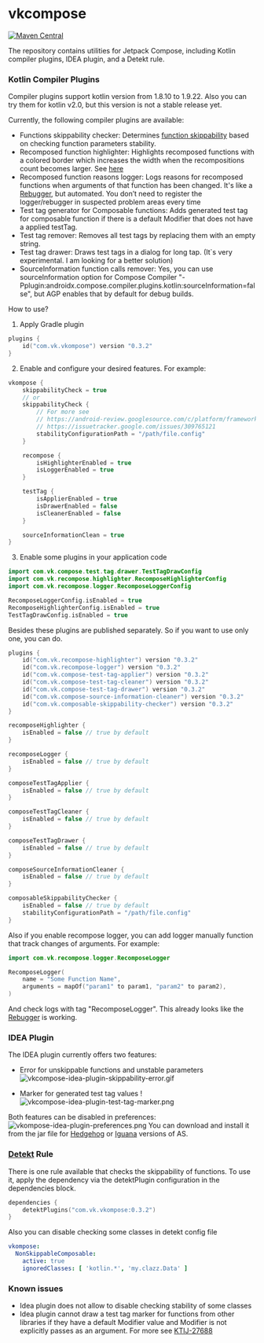 # vkcompose

[![Maven Central](https://img.shields.io/maven-central/v/com.vk.vkompose/com.vk.vkompose.gradle.plugin)](https://central.sonatype.com/search?q=vkompose)

The repository contains utilities for Jetpack Compose, including Kotlin compiler plugins, IDEA plugin, and a Detekt rule.

### Kotlin Compiler Plugins

Compiler plugins support kotlin version from 1.8.10 to 1.9.22. Also you can try them for kotlin v2.0, but this version is not a stable release yet.

Currently, the following compiler plugins are available:
- Functions skippability checker: Determines [function skippability](https://github.com/androidx/androidx/blob/androidx-main/compose/compiler/design/compiler-metrics.md#functions-that-are-restartable-but-not-skippable) based on checking function parameters stability.
- Recomposed function highlighter: Highlights recomposed functions with a colored border which increases the width when the recompositions count becomes larger. See [here](https://android-developers.googleblog.com/2022/03/play-time-with-jetpack-compose.html)
- Recomposed function reasons logger: Logs reasons for recomposed functions when arguments of that function has been changed. It's like a [Rebugger](https://github.com/theapache64/rebugger), but automated. You don’t need to register the logger/rebugger in suspected problem areas every time
- Test tag generator for Composable functions: Adds generated test tag for composable function if there is a default Modifier that does not have a applied testTag.
- Test tag remover: Removes all test tags by replacing them with an empty string.
- Test tag drawer: Draws test tags in a dialog for long tap. (It`s very experimental. I am looking for a better solution)
- SourceInformation function calls remover: Yes, you can use sourceInformation option for Compose Compiler "-Pplugin:androidx.compose.compiler.plugins.kotlin:sourceInformation=false", but AGP enables that by default for debug builds.

How to use?
1. Apply Gradle plugin
```kotlin
plugins {
    id("com.vk.vkompose") version "0.3.2"
}
```

2. Enable and configure your desired features. For example:
```kotlin
vkompose {
    skippabilityCheck = true
    // or
    skippabilityCheck {
        // For more see
        // https://android-review.googlesource.com/c/platform/frameworks/support/+/2668595
        // https://issuetracker.google.com/issues/309765121
        stabilityConfigurationPath = "/path/file.config"
    }

    recompose {
        isHighlighterEnabled = true
        isLoggerEnabled = true
    }

    testTag {
        isApplierEnabled = true
        isDrawerEnabled = false
        isCleanerEnabled = false
    }

    sourceInformationClean = true
}
```
3. Enable some plugins in your application code
```kotlin
import com.vk.compose.test.tag.drawer.TestTagDrawConfig
import com.vk.recompose.highlighter.RecomposeHighlighterConfig
import com.vk.recompose.logger.RecomposeLoggerConfig

RecomposeLoggerConfig.isEnabled = true
RecomposeHighlighterConfig.isEnabled = true
TestTagDrawConfig.isEnabled = true
```

Besides these plugins are published separately. So if you want to use only one, you can do.
```kotlin
plugins {
    id("com.vk.recompose-highlighter") version "0.3.2"
    id("com.vk.recompose-logger") version "0.3.2"
    id("com.vk.compose-test-tag-applier") version "0.3.2"
    id("com.vk.compose-test-tag-cleaner") version "0.3.2"
    id("com.vk.compose-test-tag-drawer") version "0.3.2"
    id("com.vk.compose-source-information-cleaner") version "0.3.2"
    id("com.vk.composable-skippability-checker") version "0.3.2"
}

recomposeHighlighter {
    isEnabled = false // true by default
}

recomposeLogger {
    isEnabled = false // true by default
}

composeTestTagApplier {
    isEnabled = false // true by default
}

composeTestTagCleaner {
    isEnabled = false // true by default
}

composeTestTagDrawer {
    isEnabled = false // true by default
}

composeSourceInformationCleaner {
    isEnabled = false // true by default
}

composableSkippabilityChecker {
    isEnabled = false // true by default
    stabilityConfigurationPath = "/path/file.config"
}
```

Also if you enable recompose logger, you can add logger manually function that track changes of arguments. For example:
```kotlin
import com.vk.recompose.logger.RecomposeLogger

RecomposeLogger(
    name = "Some Function Name",
    arguments = mapOf("param1" to param1, "param2" to param2),
)
```
And check logs with tag "RecomposeLogger". This already looks like the [Rebugger](https://github.com/theapache64/rebugger) is working.

### IDEA Plugin
The IDEA plugin currently offers two features:
- Error for unskippable functions and unstable parameters
![vkcompose-idea-plugin-skippability-error.gif](art/vkcompose-idea-plugin-skippability-error.gif)

- Marker for generated test tag values
!![vkcompose-idea-plugin-test-tag-marker.png](art/vkcompose-idea-plugin-test-tag-marker.png)

Both features can be disabled in preferences:
![vkompose-idea-plugin-preferences.png](art/vkompose-idea-plugin-preferences.png)
You can download and install it from the jar file for [Hedgehog](idea-plugin/vkompose-idea-plugin/vkompose-idea-plugin-0.1-Hedgehog.jar) or [Iguana](idea-plugin/vkompose-idea-plugin/vkompose-idea-plugin-0.1-Iguana.jar) versions of AS.

### [Detekt](https://github.com/detekt/detekt) Rule
There is one rule available that checks the skippability of functions. To use it, apply the dependency via the detektPlugin configuration in the dependencies block.
```kotlin
dependencies {
    detektPlugins("com.vk.vkompose:0.3.2")
}
```

Also you can disable checking some classes in detekt config file
```yaml
vkompose:
  NonSkippableComposable:
    active: true
    ignoredClasses: [ 'kotlin.*', 'my.clazz.Data' ]
```

### Known issues
- Idea plugin does not allow to disable checking stability of some classes
- Idea plugin cannot draw a test tag marker for functions from other libraries if they have a default Modifier value and Modifier is not explicitly passes as an argument. For more see [KTIJ-27688](https://youtrack.jetbrains.com/issue/KTIJ-27688/Quick-documentation-shows-COMPILEDCODE-instead-of-the-real-default-value-for-compiled-code-with-sources)